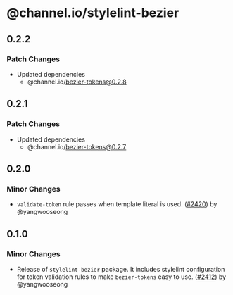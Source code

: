 # @channel.io/stylelint-bezier

## 0.2.2

### Patch Changes

- Updated dependencies
  - @channel.io/bezier-tokens@0.2.8

## 0.2.1

### Patch Changes

- Updated dependencies
  - @channel.io/bezier-tokens@0.2.7

## 0.2.0

### Minor Changes

- `validate-token` rule passes when template literal is used. ([#2420](https://github.com/channel-io/bezier-react/pull/2420)) by @yangwooseong

## 0.1.0

### Minor Changes

- Release of `stylelint-bezier` package. It includes stylelint configuration for token validation rules to make `bezier-tokens` easy to use. ([#2412](https://github.com/channel-io/bezier-react/pull/2412)) by @yangwooseong

